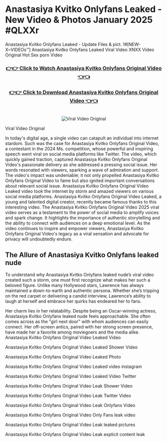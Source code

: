 # Anastasiya Kvitko Onlyfans Leaked - New Video & Photos January 2025 #QLXXr

Anastasiya Kvitko Onlyfans Leaked - Update Files & pict. !#[NEW-X~VIDEOs™] Anastasiya Kvitko Onlyfans Leaked Viral Video XNXX Video Original Hot Sex porn Video
<br>
<div align="center">
<h3><a href="https://links2leaks.com?utm_source=anastasiyakvitko&utm_medium=gitlong" rel="nofollow">👉👉 Click to Watch Anastasiya Kvitko Onlyfans Original Video 👈👈</a></h3>
<h3><a href="https://links2leaks.com?utm_source=anastasiyakvitko&utm_medium=gitlong" rel="nofollow">👉👉 Click to Download Anastasiya Kvitko Onlyfans Original Video 👈👈</a></h3>
<br>
<a href="https://links2leaks.com?utm_source=anastasiyakvitko&utm_medium=gitlong" rel="nofollow"><img src="https://i.ibb.co/Gkj2r4b/banner.png" alt="Viral Video Original" style="max-width: 100%; display: inline-block;" data-target="animated-image.originalImage"></a>
</div>

Viral Video Original

In today's digital age, a single video can catapult an individual into internet stardom. Such was the case for Anastasiya Kvitko Onlyfans Original Video, a contestant in the 2024 Ms. competition, whose powerful and inspiring speech went viral on social media platforms like Twitter.
The video, which quickly gained traction, captured Anastasiya Kvitko Onlyfans Original Video's passionate delivery as she addressed a pressing social issue. Her words resonated with viewers, sparking a wave of admiration and support. The video's impact was undeniable; it not only propelled Anastasiya Kvitko Onlyfans Original Video to fame but also ignited important conversations about relevant social issue.
Anastasiya Kvitko Onlyfans Original Video Leaked video took the internet by storm and amazed viewers on various social media platforms. Anastasiya Kvitko Onlyfans Original Video Leaked, a young and talented digital creator, recently became famous thanks to this interesting video.
The Anastasiya Kvitko Onlyfans Original Video 2025 viral video serves as a testament to the power of social media to amplify voices and spark change. It highlights the importance of authentic storytelling and the ability to connect with audiences on a deep emotional level. As the video continues to inspire and empower viewers, Anastasiya Kvitko Onlyfans Original Video's legacy as a viral sensation and advocate for privacy will undoubtedly endure.

<h2>The Allure of Anastasiya Kvitko Onlyfans leaked nude</h2>


To understand why Anastasiya Kvitko Onlyfans leaked nude’s viral video created such a storm, one must first recognize what makes her such a beloved figure. Unlike many Hollywood stars, Lawrence has always maintained a down-to-earth and authentic persona. Whether she’s tripping on the red carpet or delivering a candid interview, Lawrence’s ability to laugh at herself and embrace her quirks has endeared her to fans.

Her charm lies in her relatability. Despite being an Oscar-winning actress, Anastasiya Kvitko Onlyfans leaked nude feels approachable. She often comes across as the "girl next door" with whom audiences can easily connect. Her off-screen antics, paired with her strong screen presence, have made her a favorite among moviegoers and the media alike.
Anastasiya Kvitko Onlyfans Original Video Leaked Video

Anastasiya Kvitko Onlyfans Original Video Leaked Shower Video

Anastasiya Kvitko Onlyfans Original Video Leaked Photo

Anastasiya Kvitko Onlyfans Original Video Leaked video instagram

Anastasiya Kvitko Onlyfans Original Video Leaked Video Twitter

Anastasiya Kvitko Onlyfans Original Video Leak Shower Video

Anastasiya Kvitko Onlyfans Original Video Leak Twitter Video

Anastasiya Kvitko Onlyfans Original Video Leak Onlyfans Video

Anastasiya Kvitko Onlyfans Original Video Only Fans leak video

Anastasiya Kvitko Onlyfans Original Video Leak leaked pictures

Anastasiya Kvitko Onlyfans Original Video Leak explicit content leak